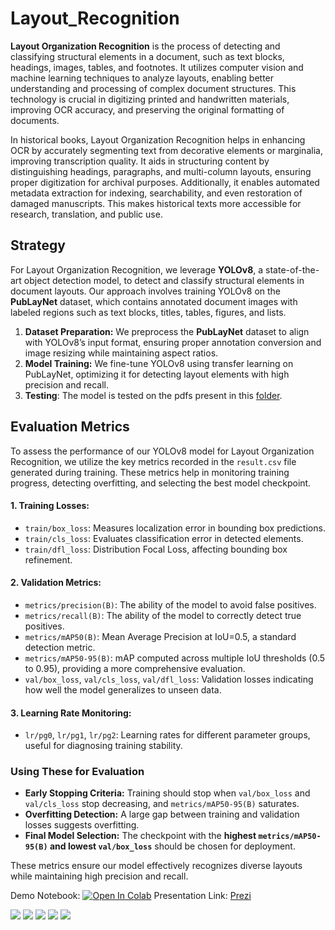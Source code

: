 # Layout_Recognition

**Layout Organization Recognition** is the process of detecting and classifying structural elements in a document, such as text blocks, headings, images, tables, and footnotes. It utilizes computer vision and machine learning techniques to analyze layouts, enabling better understanding and processing of complex document structures. This technology is crucial in digitizing printed and handwritten materials, improving OCR accuracy, and preserving the original formatting of documents.  

In historical books, Layout Organization Recognition helps in enhancing OCR by accurately segmenting text from decorative elements or marginalia, improving transcription quality. It aids in structuring content by distinguishing headings, paragraphs, and multi-column layouts, ensuring proper digitization for archival purposes. Additionally, it enables automated metadata extraction for indexing, searchability, and even restoration of damaged manuscripts. This makes historical texts more accessible for research, translation, and public use.

## Strategy

For Layout Organization Recognition, we leverage **YOLOv8**, a state-of-the-art object detection model, to detect and classify structural elements in document layouts. Our approach involves training YOLOv8 on the **PubLayNet** dataset, which contains annotated document images with labeled regions such as text blocks, titles, tables, figures, and lists.  

1. **Dataset Preparation:** We preprocess the **PubLayNet** dataset to align with YOLOv8’s input format, ensuring proper annotation conversion and image resizing while maintaining aspect ratios.  
2. **Model Training:** We fine-tune YOLOv8 using transfer learning on PubLayNet, optimizing it for detecting layout elements with high precision and recall.
3. **Testing**: The model is tested on the pdfs present in this [folder](https://bama365-my.sharepoint.com/personal/xgranja_ua_edu/_layouts/15/onedrive.aspx?id=%2Fpersonal%2Fxgranja%5Fua%5Fedu%2FDocuments%2FUA%2F1%2E%20Research%2FAI%2FHumanAI%2FGSoC%2025%2FTest%2FTest%20sources&ga=1). 

## **Evaluation Metrics**  

To assess the performance of our YOLOv8 model for Layout Organization Recognition, we utilize the key metrics recorded in the `result.csv` file generated during training. These metrics help in monitoring training progress, detecting overfitting, and selecting the best model checkpoint.

#### **1. Training Losses:**  
- `train/box_loss`: Measures localization error in bounding box predictions.  
- `train/cls_loss`: Evaluates classification error in detected elements.  
- `train/dfl_loss`: Distribution Focal Loss, affecting bounding box refinement.  

#### **2. Validation Metrics:**  
- `metrics/precision(B)`: The ability of the model to avoid false positives.  
- `metrics/recall(B)`: The ability of the model to correctly detect true positives.  
- `metrics/mAP50(B)`: Mean Average Precision at IoU=0.5, a standard detection metric.  
- `metrics/mAP50-95(B)`: mAP computed across multiple IoU thresholds (0.5 to 0.95), providing a more comprehensive evaluation.  
- `val/box_loss`, `val/cls_loss`, `val/dfl_loss`: Validation losses indicating how well the model generalizes to unseen data.  

#### **3. Learning Rate Monitoring:**  
- `lr/pg0`, `lr/pg1`, `lr/pg2`: Learning rates for different parameter groups, useful for diagnosing training stability.  

### **Using These for Evaluation**  
- **Early Stopping Criteria:** Training should stop when `val/box_loss` and `val/cls_loss` stop decreasing, and `metrics/mAP50-95(B)` saturates.  
- **Overfitting Detection:** A large gap between training and validation losses suggests overfitting.  
- **Final Model Selection:** The checkpoint with the **highest `metrics/mAP50-95(B)` and lowest `val/box_loss`** should be chosen for deployment.  

These metrics ensure our model effectively recognizes diverse layouts while maintaining high precision and recall.

Demo Notebook:  [![Open In Colab](https://colab.research.google.com/assets/colab-badge.svg)](https://colab.research.google.com/drive/1x02QwVEedDWl3OmbbRmQspkpn2II-aqY?usp=sharing)
Presentation Link: [Prezi](https://prezi.com/view/miuVaMIiqMdPAHb3n53I/)

<img src="https://github.com/phoeenniixx/Layout_Recognition/blob/main/images/F1_curve.png">
<img src="https://github.com/phoeenniixx/Layout_Recognition/blob/main/images/PR_curve.png">
<img src="https://github.com/phoeenniixx/Layout_Recognition/blob/main/images/confusion_matrix.png">
<img src="https://github.com/phoeenniixx/Layout_Recognition/blob/main/images/confusion_matrix_normalized.png">
<img src="https://github.com/phoeenniixx/Layout_Recognition/blob/main/images/results.png">

